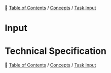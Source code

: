 🔖 [Table of Contents](../../README.md) / [Concepts](../README.md) / [Task Input](README.md)

# Input

# Technical Specification

<!--start-doc-->
<!--end-doc-->

🔖 [Table of Contents](../../README.md) / [Concepts](../README.md) / [Task Input](README.md)
